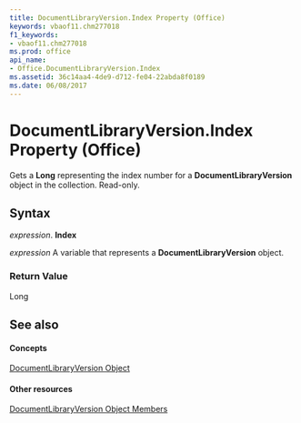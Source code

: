 ```yaml
---
title: DocumentLibraryVersion.Index Property (Office)
keywords: vbaof11.chm277018
f1_keywords:
- vbaof11.chm277018
ms.prod: office
api_name:
- Office.DocumentLibraryVersion.Index
ms.assetid: 36c14aa4-4de9-d712-fe04-22abda8f0189
ms.date: 06/08/2017
---
```



# DocumentLibraryVersion.Index Property (Office)

Gets a **Long** representing the index number for a **DocumentLibraryVersion** object in the collection. Read-only.


## Syntax

 _expression_. **Index**

 _expression_ A variable that represents a **DocumentLibraryVersion** object.


### Return Value

Long


## See also


#### Concepts


[DocumentLibraryVersion Object](documentlibraryversion-object-office.md)
#### Other resources


[DocumentLibraryVersion Object Members](documentlibraryversion-members-office.md)

